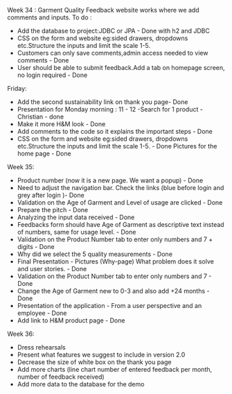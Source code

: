 Week 34 : Garment Quality Feedback website works where we add comments and inputs.
To do :

- Add the database to project:JDBC or JPA - Done with h2 and JDBC
- CSS on the form and website eg:sided drawers, dropdowns etc.Structure the inputs and limit the scale 1-5.
- Customers can only save comments,admin access needed to view comments - Done
- User should be able to submit feedback.Add a tab on homepage screen, no login required - Done

Friday:
- Add the second sustainability link on thank you page- Done
- Presentation for Monday morning : 11 - 12 
  -Search for 1 product - Christian -  done
- Make it more H&M look - Done
- Add comments to the code so it explains the important steps - Done
- CSS on the form and website eg:sided drawers, dropdowns etc.Structure the inputs and limit the scale 1-5. - Done
  Pictures for the home page - Done

Week 35:
- Product number (now it is a new page. We want a popup) - Done
- Need to adjust the navigation bar. Check the links (blue before login and grey after login )- Done
- Validation on the Age of Garment and Level of usage are clicked - Done
- Prepare the pitch - Done
- Analyzing the input data received - Done
- Feedbacks form should have Age of Garment as descriptive text instead of numbers, same for usage level. - Done
- Validation on the Product Number tab to enter only numbers and 7 + digits - Done
- Why did we select the 5 quality measurements - Done
- Final Presentation - Pictures (Why-page) What problem does it solve and user stories. - Done
- Validation on the Product Number tab to enter only numbers and 7 - Done
- Change the Age of Garment new to 0-3 and also add +24 months - Done
- Presentation of the application - From a user perspective and an employee - Done
- Add link to H&M product page - Done

Week 36:
- Dress rehearsals
- Present what features we suggest to include in version 2.0
- Decrease the size of white box on the thank you page
- Add more charts (line chart number of entered feedback per month, number of feedback received)
- Add more data to the database for the demo